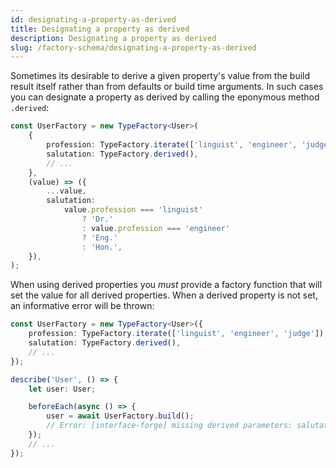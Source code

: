 ```yaml
---
id: designating-a-property-as-derived
title: Designating a property as derived
description: Designating a property as derived
slug: /factory-schema/designating-a-property-as-derived
---
```


Sometimes its desirable to derive a given property's value from the build result itself rather than from defaults or
build time arguments. In such cases you can designate a property as derived by calling the eponymous method `.derived`:

```typescript title="factories.ts"
const UserFactory = new TypeFactory<User>(
    {
        profession: TypeFactory.iterate(['linguist', 'engineer', 'judge']),
        salutation: TypeFactory.derived(),
        // ...
    },
    (value) => ({
        ...value,
        salutation:
            value.profession === 'linguist'
                ? 'Dr.'
                : value.profession === 'engineer'
                ? 'Eng.'
                : 'Hon.',
    }),
);
```

When using derived properties you _must_ provide a factory function that will set the value for all derived properties.
When a derived property is not set, an informative error will be thrown:

```typescript title="factories.ts"
const UserFactory = new TypeFactory<User>({
    profession: TypeFactory.iterate(['linguist', 'engineer', 'judge']),
    salutation: TypeFactory.derived(),
    // ...
});

describe('User', () => {
    let user: User;

    beforeEach(async () => {
        user = await UserFactory.build();
        // Error: [interface-forge] missing derived parameters: salutation
    });
    // ...
});
```
